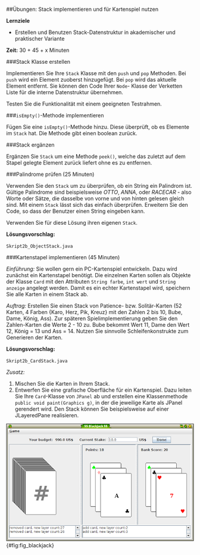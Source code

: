 ##Übungen: Stack implementieren und für Kartenspiel nutzen

**Lernziele**

* Erstellen und Benutzen Stack-Datenstruktur in akademischer und praktischer Variante

**Zeit:** 30 + 45 + x Minuten

###Stack Klasse erstellen 

Implementieren Sie Ihre `Stack` Klasse mit den `push` und `pop`
Methoden. Bei `push` wird ein Element zuoberst hinzugefügt. Bei `pop`
wird das aktuelle Element entfernt. Sie können den Code Ihrer `Node`-
Klasse der Verketten Liste für die interne Datenstruktur übernehmen.

Testen Sie die Funktionalität mit einem geeigneten Testrahmen.

###`isEmpty()`-Methode implementieren

Fügen Sie eine `isEmpty()`-Methode hinzu. Diese überprüft, ob es Elemente
im `Stack` hat. Die Methode gibt einen boolean zurück.

###Stack ergänzen

Ergänzen Sie `Stack` um eine Methode `peek()`, welche das zuletzt auf
dem Stapel gelegte Element zurück liefert ohne es zu entfernen.

###Palindrome prüfen (25 Minuten)
 
Verwenden Sie den `Stack` um zu überprüfen, ob ein String ein Palindrom
ist. Gültige Palindrome sind beispielsweise *OTTO*, *ANNA*, oder *RACECAR* - also Worte oder Sätze, die dasselbe von vorne und von hinten gelesen gleich sind. Mit einem `Stack` lässt sich das einfach überprüfen. Erweitern Sie den Code,
so dass der Benutzer einen String eingeben kann.

Verwenden Sie für diese Lösung ihren eigenen `Stack`.

**Lösungsvorschlag:**

`Skript2b_ObjectStack.java`


###Kartenstapel implementieren (45 Minuten)

*Einführung:* Sie wollen gern ein PC-Kartenspiel entwickeln. Dazu wird zunächst ein Kartenstapel benötigt. Die einzelnen Karten sollen als Objekte der Klasse `Card` mit den Attributen `String farbe`, `int wert` und `String anzeige` angelegt werden. Damit es ein echter Kartenstapel wird, speichern Sie alle Karten in einem Stack ab.

*Auftrag:* Erstellen Sie einen Stack von Patience- bzw. Solitär-Karten (52 Karten, 4 Farben {Karo, Herz, Pik, Kreuz} mit den Zahlen 2 bis 10, Bube, Dame, König, Ass). Zur späteren Spielimplementierung geben Sie den Zahlen-Karten die Werte 2 - 10 zu. Bube bekommt Wert 11, Dame den Wert 12, König = 13 und Ass = 14. Nutzen Sie sinnvolle Schleifenkonstrukte zum Generieren der Karten.

**Lösungsvorschlag:**

`Skript2b_CardStack.java`


*Zusatz:* 
1. Mischen Sie die Karten in Ihrem Stack.
2. Entwerfen Sie eine grafische Oberfläche für ein Kartenspiel. Dazu leiten Sie Ihre `Card`-Klasse von `JPanel` ab und erstellen eine Klassenmethode `public void paint(Graphics g)`, in der die jeweilige Karte als JPanel gerendert wird. Den Stack können Sie beispielsweise auf einer JLayeredPane realisieren.

![Beispiel Black Jack](media/swing_blackjack.png){#fig:fig_blackjack}
 



